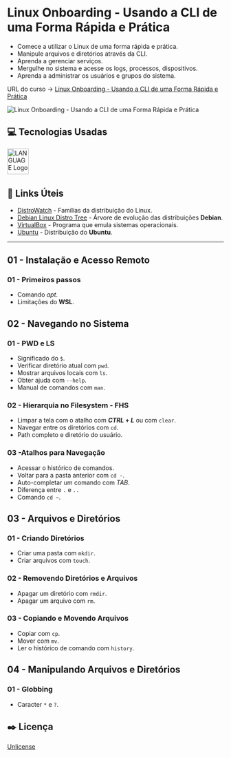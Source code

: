 # Linux Onboarding - Usando a CLI de uma Forma Rápida e Prática

* Comece a utilizar o Linux de uma forma rápida e prática.
* Manipule arquivos e diretórios através da CLI.
* Aprenda a gerenciar serviços.
* Mergulhe no sistema e acesse os logs, processos, dispositivos.
* Aprenda a administrar os usuários e grupos do sistema.

URL do curso -> [Linux Onboarding - Usando a CLI de uma Forma Rápida e Prática](https://cursos.alura.com.br/course/linux-onboarding-utilizar-cli-forma-rapida-pratica)

![Linux Onboarding - Usando a CLI de uma Forma Rápida e Prática](https://www.alura.com.br/assets/api/share/curso-linux-onboarding-utilizar-cli-forma-rapida-pratica.png)

## :computer: Tecnologias Usadas
<div>
    <img alt='LANGUAGE Logo' height='60' width='50' src='https://raw.githubusercontent.com/get-icon/geticon/fc0f660daee147afb4a56c64e12bde6486b73e39/icons/linux-tux.svg' />&nbsp;
</div>

## &#x1F517; Links Úteis
* [DistroWatch](https://distrowatch.com/) - Famílias da distribuição do Linux.
* [Debian Linux Distro Tree](https://www.reddit.com/media?url=https%3A%2F%2Fi.redd.it%2Faygzaivcbmd51.png) - Árvore de evolução das distribuições **Debian**.
* [VirtualBox](https://www.virtualbox.org/wiki/Downloads) - Programa que emula sistemas operacionais.
* [Ubuntu](https://ubuntu.com/download#download) - Distribuição do **Ubuntu**.

***

## 01 - Instalação e Acesso Remoto

### 01 - Primeiros passos
* Comando *apt*.
* Limitações do **WSL**.

## 02 - Navegando no Sistema

### 01 - PWD e LS
* Significado do `$`.
* Verificar diretório atual com `pwd`.
* Mostrar arquivos locais com `ls`.
* Obter ajuda com `--help`.
* Manual de comandos com `man`.

### 02 - Hierarquia no Filesystem - FHS
* Limpar a tela com o atalho com ***CTRL* + *L*** ou com `clear`.
* Navegar entre os diretórios com `cd`.
* Path completo e diretório do usuário.

### 03 -Atalhos para Navegação
* Acessar o histórico de comandos.
* Voltar para a pasta anterior com `cd -`.
* Auto-completar um comando com *TAB*.
* Diferença entre `.` e `..`
* Comando `cd ~`.

## 03 - Arquivos e Diretórios

### 01 - Criando Diretórios
* Criar uma pasta com `mkdir`.
* Criar arquivos com `touch`.

### 02 - Removendo Diretórios e Arquivos
* Apagar um diretório com `rmdir`.
* Apagar um arquivo com `rm`.

### 03 - Copiando e Movendo Arquivos
* Copiar com `cp`.
* Mover com `mv`.
* Ler o histórico de comando com `history`.

## 04 - Manipulando Arquivos e Diretórios

### 01 - Globbing
* Caracter `*` e `?`.

## :black_nib: Licença
[Unlicense](https://unlicense.org)